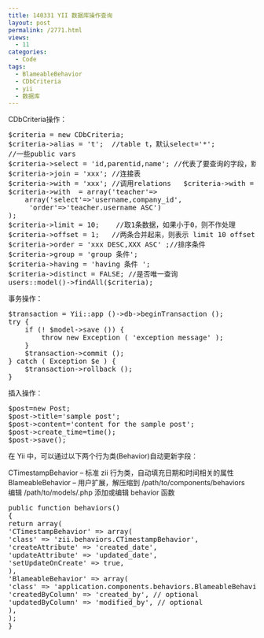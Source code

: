 ```yaml
---
title: 140331 YII 数据库操作查询
layout: post
permalink: /2771.html
views:
  - 11
categories:
  - Code
tags:
  - BlameableBehavior
  - CDbCriteria
  - yii
  - 数据库
---
```

CDbCriteria操作：

<pre class="brush: php; title: ; notranslate" title="">$criteria = new CDbCriteria;  
$criteria-&gt;alias = 't';  //table t，默认select='*';  
//一些public vars   
$criteria-&gt;select = 'id,parentid,name'; //代表了要查询的字段，默认select='*';    
$criteria-&gt;join = 'xxx'; //连接表    
$criteria-&gt;with = 'xxx'; //调用relations   $criteria-&gt;with = array('accounts','varchar');  
$criteria-&gt;with  = array('teacher'=&gt;  
    array('select'=&gt;'username,company_id',  
     'order'=&gt;'teacher.username ASC')  
);  
$criteria-&gt;limit = 10;    //取1条数据，如果小于0，则不作处理    
$criteria-&gt;offset = 1;   //两条合并起来，则表示 limit 10 offset 1,或者代表了。limit 1,10    
$criteria-&gt;order = 'xxx DESC,XXX ASC' ;//排序条件    
$criteria-&gt;group = 'group 条件';    
$criteria-&gt;having = 'having 条件 ';    
$criteria-&gt;distinct = FALSE; //是否唯一查询  
users::model()-&gt;findAll($criteria);  
</pre>

事务操作：

<pre class="brush: php; title: ; notranslate" title="">$transaction = Yii::app ()-&gt;db-&gt;beginTransaction ();
try {
    if (! $model-&gt;save ()) {
        throw new Exception ( 'exception message' );
    }
    $transaction-&gt;commit ();
} catch ( Exception $e ) {
    $transaction-&gt;rollback ();
}
</pre>

插入操作：

<pre class="brush: php; title: ; notranslate" title="">$post=new Post;
$post-&gt;title='sample post';
$post-&gt;content='content for the sample post';
$post-&gt;create_time=time();
$post-&gt;save();
</pre>

在 Yii 中，可以通过以下两个行为类(Behavior)自动更新字段：

CTimestampBehavior – 标准 zii 行为类，自动填充日期和时间相关的属性  
BlameableBehavior – 用户扩展，解压缩到 /path/to/components/behaviors  
编辑 /path/to/models/<Model>.php 添加或编辑 behavior 函数

<pre class="brush: php; title: ; notranslate" title="">public function behaviors()
{
return array(
'CTimestampBehavior' =&gt; array(
'class' =&gt; 'zii.behaviors.CTimestampBehavior',
'createAttribute' =&gt; 'created_date',
'updateAttribute' =&gt; 'updated_date',
'setUpdateOnCreate' =&gt; true,
),
'BlameableBehavior' =&gt; array(
'class' =&gt; 'application.components.behaviors.BlameableBehavior',
'createdByColumn' =&gt; 'created_by', // optional
'updatedByColumn' =&gt; 'modified_by', // optional
),
);
}
</pre>